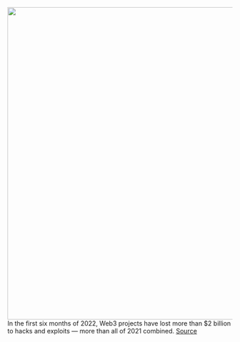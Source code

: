 <img src='https://cdn.vox-cdn.com/thumbor/oG3MFfwV2U7KIdp35-iJKOlXCv8=/0x0:2040x1360/1200x800/filters:focal(857x517:1183x843)/cdn.vox-cdn.com/uploads/chorus_image/image/71062857/acastro_210106_4957_0001.0.jpg' width='700px' /><br/>
In the first six months of 2022, Web3 projects have lost more than $2 billion to hacks and exploits — more than all of 2021 combined.
<a href='https://www.theverge.com/2022/7/7/23199148/web3-lost-2-billion-hacks-flash-loan-certik-cryptocurrency'> Source <a/>